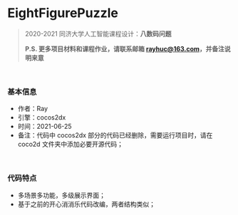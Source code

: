 # EightFigurePuzzle
> 2020-2021 同济大学人工智能课程设计：**八数码问题**
>
> **P.S. 更多项目材料和课程作业，请联系邮箱 rayhuc@163.com，并备注说明来意**

<br/>

### 基本信息

- 作者：Ray
- 引擎：cocos2dx
- 时间：2021-06-25
- 备注：代码中 cocos2dx 部分的代码已经删除，需要运行项目时，请在 coco2d 文件夹中添加必要开源代码；

<br/>

### 代码特点

- 多场景多功能，多级展示界面；
- 基于之前的开心消消乐代码改编，两者结构类似；

